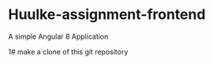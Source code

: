 # Huulke-assignment-frontend
A simple Angular 8 Application


1# make a clone of this git repository


